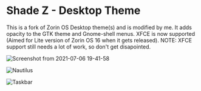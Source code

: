 # Shade Z - Desktop Theme

This is a fork of Zorin OS Desktop theme(s) and is modified by me. It adds opacity to the GTK theme and Gnome-shell menus.
XFCE is now supported (Aimed for Lite version of Zorin OS 16 when it gets released). NOTE: XFCE support still needs a lot of work, so don't get disapointed. 

![Screenshot from 2021-07-06 19-41-58](https://user-images.githubusercontent.com/60283532/124696168-defd8b00-dee4-11eb-8636-10c2df317a76.png)

![Nautilus](https://user-images.githubusercontent.com/60283532/124838815-e629a500-df87-11eb-8eba-3cf03f9ee2af.png)

![Taskbar](https://user-images.githubusercontent.com/60283532/124871364-40485b80-dfc4-11eb-9325-11b98b1664fe.png)


